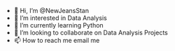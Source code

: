 - 👋 Hi, I’m @NewJeansStan
- 👀 I’m interested in Data Analysis 
- 🌱 I’m currently learning Python
- 💞️ I’m looking to collaborate on Data Analysis Projects 
- 📫 How to reach me email me

<!---
NewJeansStan/NewJeansStan is a ✨ special ✨ repository because its `README.md` (this file) appears on your GitHub profile.
You can click the Preview link to take a look at your changes.
--->
